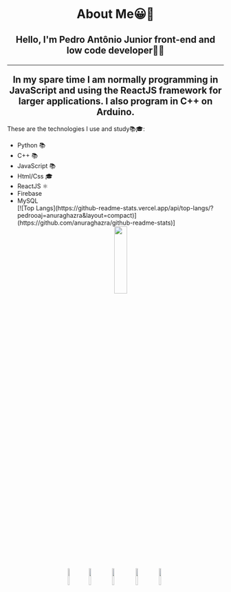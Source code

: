 <h1 align="center">About Me😀👋</h1>
<h2 align="center">Hello, I'm Pedro Antônio Junior front-end and low code developer👨‍💻 <hr>
In my spare time I am normally programming in JavaScript and using the ReactJS framework for larger applications. I also program in C++ on Arduino.</h2>

These are the technologies I use and study📚🎓:

<div align="start">
  <ul>
    <li>Python 📚</li>
    <li>C++ 📚</li>
    <li>JavaScript 📚</li>
    <li>Html/Css 🎓</li>
    <li>ReactJS ⚛️</li>
    <li>Firebase</li>
    <li>MySQL</li>
    <div>
      [![Top Langs](https://github-readme-stats.vercel.app/api/top-langs/?pedrooaj=anuraghazra&layout=compact)](https://github.com/anuraghazra/github-readme-stats)]
    </div>
    <div align="center"><img  src="https://github.com/Pedrooaj/Pedrooaj/assets/133423641/dc3994c2-21b4-4fb9-ba43-f53c45433d72" width="25%" height="20%" /></div>
  </ul>
  
  
</div>





<div align="center">
<img src="https://github.com/Pedrooaj/Pedrooaj/assets/133423641/ea547530-19df-4f79-b50e-4b835933ba1e" width="8%" height="10%" />
<img src="https://github.com/Pedrooaj/Pedrooaj/assets/133423641/373ea7e8-83e1-465f-9eb2-8dda7a921b4c" width="10%" height="10%" />
<img src="https://github.com/Pedrooaj/Pedrooaj/assets/133423641/86ec3973-c776-43a8-82da-07de276879d8" width="10%" height="10%" />
<img src="https://github.com/Pedrooaj/Pedrooaj/assets/133423641/61d28d04-b119-47fa-8314-bf7e45259f95" width="10%" height="10%" />
<img src="https://github.com/Pedrooaj/Pedrooaj/assets/133423641/9682f698-ae1c-45d4-ba03-0524bf858a70" width="10%" height="10%" />
</div>

